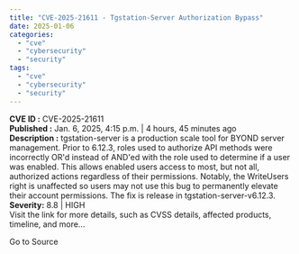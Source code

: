 ```yaml
---
title: "CVE-2025-21611 - Tgstation-Server Authorization Bypass"
date: 2025-01-06
categories: 
  - "cve"
  - "cybersecurity"
  - "security"
tags: 
  - "cve"
  - "cybersecurity"
  - "security"
---
```


**CVE ID :** CVE-2025-21611  
**Published :** Jan. 6, 2025, 4:15 p.m. | 4 hours, 45 minutes ago  
**Description :** tgstation-server is a production scale tool for BYOND server management. Prior to 6.12.3, roles used to authorize API methods were incorrectly OR'd instead of AND'ed with the role used to determine if a user was enabled. This allows enabled users access to most, but not all, authorized actions regardless of their permissions. Notably, the WriteUsers right is unaffected so users may not use this bug to permanently elevate their account permissions. The fix is release in tgstation-server-v6.12.3. 
**Severity:** 8.8 | HIGH  
Visit the link for more details, such as CVSS details, affected products, timeline, and more...

Go to Source
